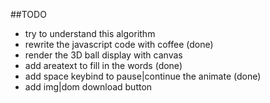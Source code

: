 ##TODO

* try to understand this algorithm
* rewrite the javascript code with coffee (done)
* render the 3D ball display with canvas
* add areatext to fill in the words (done)
* add space keybind to pause|continue the animate (done)
* add img|dom download button
